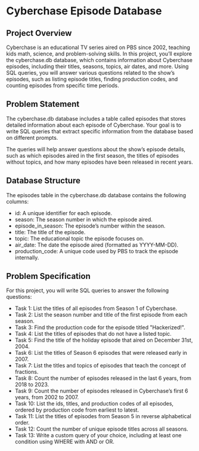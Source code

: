 # Cyberchase Episode Database
## Project Overview
Cyberchase is an educational TV series aired on PBS since 2002, teaching kids math, science, and problem-solving skills. In this project, you’ll explore the cyberchase.db database, which contains information about Cyberchase episodes, including their titles, seasons, topics, air dates, and more. Using SQL queries, you will answer various questions related to the show’s episodes, such as listing episode titles, finding production codes, and counting episodes from specific time periods.

## Problem Statement
The cyberchase.db database includes a table called episodes that stores detailed information about each episode of Cyberchase. Your goal is to write SQL queries that extract specific information from the database based on different prompts.

The queries will help answer questions about the show’s episode details, such as which episodes aired in the first season, the titles of episodes without topics, and how many episodes have been released in recent years.

## Database Structure
The episodes table in the cyberchase.db database contains the following columns:

 - id: A unique identifier for each episode.
 - season: The season number in which the episode aired.
 - episode_in_season: The episode’s number within the season.
 - title: The title of the episode.
 - topic: The educational topic the episode focuses on.
 - air_date: The date the episode aired (formatted as YYYY-MM-DD).
 - production_code: A unique code used by PBS to track the episode internally.
   
## Problem Specification
For this project, you will write SQL queries to answer the following questions:

 - Task 1: List the titles of all episodes from Season 1 of Cyberchase.
 - Task 2: List the season number and title of the first episode from each season.
 - Task 3: Find the production code for the episode titled "Hackerized!".
 - Task 4: List the titles of episodes that do not have a listed topic.
 - Task 5: Find the title of the holiday episode that aired on December 31st, 2004.
 - Task 6: List the titles of Season 6 episodes that were released early in 2007.
 - Task 7: List the titles and topics of episodes that teach the concept of fractions.
 - Task 8: Count the number of episodes released in the last 6 years, from 2018 to 2023.
 - Task 9: Count the number of episodes released in Cyberchase’s first 6 years, from 2002 to 2007.
 - Task 10: List the ids, titles, and production codes of all episodes, ordered by production code from earliest to latest.
 - Task 11: List the titles of episodes from Season 5 in reverse alphabetical order.
 - Task 12: Count the number of unique episode titles across all seasons.
 - Task 13: Write a custom query of your choice, including at least one condition using WHERE with AND or OR.
